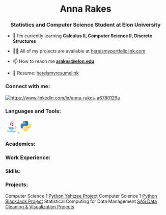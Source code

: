 <h1 align="center">Anna Rakes</h1>
<h3 align="center">Statistics and Computer Science Student at Elon University</h3>

- 🌱 I’m currently learning **Calculus II, Computer Science II, Discrete Structures**

- 👨‍💻 All of my projects are available at [hereismyportfoliolink.com](hereismyportfoliolink.com)

- 📫 How to reach me **arakes@elon.edu**

- 📄 Resume: [hereismyresumelink](hereismyresumelink)


<h3 align="left">Connect with me:</h3>
<p align="left">
<a href="https://linkedin.com/in/https://www.linkedin.com/in/anna-rakes-a6780129a" target="blank"><img align="center" src="https://raw.githubusercontent.com/rahuldkjain/github-profile-readme-generator/master/src/images/icons/Social/linked-in-alt.svg" alt="https://www.linkedin.com/in/anna-rakes-a6780129a" height="30" width="40" /></a>
</p>

<h3 align="left">Languages and Tools:</h3>
<p align="left"> <a href="https://www.java.com" target="_blank" rel="noreferrer"> <img src="https://raw.githubusercontent.com/devicons/devicon/master/icons/java/java-original.svg" alt="java" width="40" height="40"/> </a> <a href="https://www.python.org" target="_blank" rel="noreferrer"> <img src="https://raw.githubusercontent.com/devicons/devicon/master/icons/python/python-original.svg" alt="python" width="40" height="40"/> </a> </p>

<h3 align="left">Academics:</h3>

<h3 align="left">Work Experience:</h3>

<h3 align="left">Skills:</h3>

<h3 align="left">Projects:</h3>

Computer Science 1 [Python Yahtzee Project](https://github.com/annarakes/Python-Yahtzee.git)
Computer Science 1 [Python BlackJack Project](https://github.com/annarakes/Python-BlackJack.git)
Statistical Computing for Data Management [SAS Data Cleaning & Visualization Projects](https://github.com/annarakes/SAS-DataCleaning.git)

